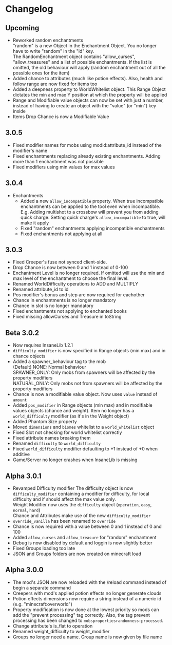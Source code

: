 # Changelog

## Upcoming
* Reworked random enchantments  
  "random" is a new Object in the Enchantment Object. You no longer have to write "random" in the "id" key.  
  The RandomEnchantment object contains "allow_curses", "allow_treasures" and a list of possible enchantments. If the list is omitted, the old behaviour will apply (random enchantment out of all the possible ones for the item)
* Added chance to attributes (much like potion effects). Also, health and follow range are now fixed for items too
* Added a deepness property to WorldWhitelist object. This Range Object dictates the min and max Y position at which the property will be applied
* Range and Modifiable value objects can now be set with just a number, instead of having to create an object with the "value" (or "min") key inside
* Items Drop Chance is now a Modifiable Value

## 3.0.5
* Fixed modifier names for mobs using modid:attribute_id instead of the modifier's name
* Fixed enchantments replacing already existing enchantments. Adding more than 1 enchantment was not possible
* Fixed modifiers using min values for max values

## 3.0.4
* Enchantments
  * Added a new `allow_incompatible` property. When true incompatible enchantments can be applied to the tool even when incompatible. E.g. Adding multishot to a crossbow will prevent you from adding quick charge. Setting quick charge's `allow_incompatible` to true, will make it apply
  * Fixed "random" enchantments applying incompatible enchantments
  * Fixed enchantments not applying at all

## 3.0.3
* Fixed Creeper's fuse not synced client-side.
* Drop Chance is now between 0 and 1 instead of 0-100
* Enchantment Level is no longer required. If omitted will use the min and max level of the enchantment to choose the final level.
* Renamed WorldDifficulty operations to ADD and MULTIPLY
* Renamed attribute_id to id
* Pos modifier's bonus and step are now required for eachother
* Chance in enchantments is no longer mandatory
* Chance in slot is no longer mandatory
* Fixed enchantments not applying to enchanted books
* Fixed missing allowCurses and Treasure in toString 

## Beta 3.0.2
* Now requires InsaneLib 1.2.1
* `difficulty_modifier` is now specified in Range objects (min max) and in chance objects
* Added a spawner_behaviour tag to the mob  
  (Default) NONE: Normal behaviour  
  SPAWNER_ONLY: Only mobs from spawners will be affected by the property modifiers  
  NATURAL_ONLY: Only mobs not from spawners will be affected by the property modifiers
* Chance is now a modifiable value object. Now uses `value` instead of `amount`
* Added `pos_modifier` in Range objects (min max) and in modifiable values objects (chance and weight). Item no longer has a `world_difficulty` modifier (as it's in the Weight object)
* Added Phantom Size property
* Moved `dimensions` and `biomes` whitelist to a `world_whitelist` object
* Fixed Slot not checking for world whitelist correctly
* Fixed attribute names breaking them
* Renamed `difficulty` to `world_difficulty`
* Fixed `world_difficulty` modifier defaulting to +1 instead of +0 when additive
* Game/Server no longer crashes when InsaneLib is missing

## Alpha 3.0.1
* Revamped Difficulty modifier
The difficulty object is now `difficulty_modifier` containing a modifier for difficulty, for local difficulty and if should affect the max value only.  
Weight Modifier now uses the `difficulty` object (`operation`, `easy`, `normal`, `hard`)  
Chance and Attributes make use of the new `difficulty_modifier`
* `override_vanilla` has been renamed to `override`
* Chance is now required with a value between 0 and 1 instead of 0 and 100
* Added `allow_curses` and `allow_treasure` for "random" enchantment
* Debug is now disabled by default and loggin is now slightly better
* Fixed Groups loading too late
* JSON and Groups folders are now created on minecraft load

## Alpha 3.0.0
* The mod's JSON are now reloaded with the /reload command instead of begin a separate command
* Creepers with mod's applied potion effects no longer generate clouds
* Potion effects dimensions now require a string instead of a numeric id (e.g. "minecraft:overworld")
* Property modification is now done at the lowest priority so mods can add the "prevent processing" tag correctly. Also, the tag prevent processing has been changed to `mobspropertiesrandomness:processed`.
* Change attribute's is_flat to operation
* Renamed weight_difficulty to weight_modifier
* Groups no longer need a name. Group name is now given by file name